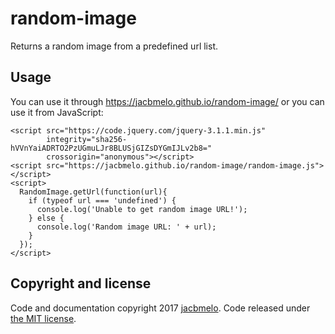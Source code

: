 # random-image

Returns a random image from a predefined url list.

## Usage

You can use it through https://jacbmelo.github.io/random-image/ or you can use it from JavaScript:

    <script src="https://code.jquery.com/jquery-3.1.1.min.js" 
            integrity="sha256-hVVnYaiADRTO2PzUGmuLJr8BLUSjGIZsDYGmIJLv2b8=" 
            crossorigin="anonymous"></script>
    <script src="https://jacbmelo.github.io/random-image/random-image.js"></script>
    <script>
      RandomImage.getUrl(function(url){
        if (typeof url === 'undefined') {
          console.log('Unable to get random image URL!');
        } else {
          console.log('Random image URL: ' + url);
        }
      });
    </script>

## Copyright and license

Code and documentation copyright 2017 [jacbmelo](https://github.com/jacbmelo). Code released under [the MIT license](LICENSE). 

